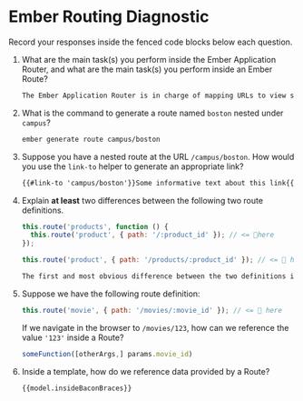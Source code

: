 # Ember Routing Diagnostic

Record your responses inside the fenced code blocks below each question.

1.  What are the main task(s) you perform inside the Ember Application Router,
    and what are the main task(s) you perform inside an Ember Route?

    ```md
    The Ember Application Router is in charge of mapping URLs to view states of the app. Ember Routes are used to define what model, actions, and probably other things we haven't covered are apllicable to the given view state of the app.
    ```

1.  What is the command to generate a route named `boston` nested under
    `campus`?

    ```sh
    ember generate route campus/boston
    ```

1.  Suppose you have a nested route at the URL `/campus/boston`. How would you
    use the `link-to` helper to generate an appropriate link?

    ```md
    {{#link-to 'campus/boston'}}Some informative text about this link{{/link-to}}
    ```

1.  Explain **at least** two differences between the following two route
    definitions.

    ```js
    this.route('products', function () {
      this.route('product', { path: '/:product_id' }); // <= 👀here
    });

    this.route('product', { path: '/products/:product_id' }); // <= 👀 here
    ```

    ```md
    The first and most obvious difference between the two definitions is that the first one is nested and the other is not. Another difference is that because of the nesting or lack thereof, transitions might not work in the way we expect, as we saw yesterday.
    ```

1.  Suppose we have the following route definition:

    ```js
    this.route('movie', { path: '/movies/:movie_id' }); // <= 👀 here
    ```

    If we navigate in the browser to `/movies/123`, how can we reference the
    value `'123'` inside a Route?

    ```js
    someFunction([otherArgs,] params.movie_id)
    ```

1.  Inside a template, how do we reference data provided by a Route?

    ```md
    {{model.insideBaconBraces}}
    ```
